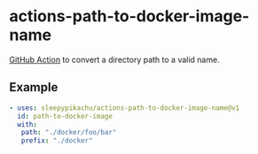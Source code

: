 # actions-path-to-docker-image-name
[GitHub Action](https://github.com/features/actions) to convert a directory path to a valid name.

## Example
```yaml
- uses: sleepypikachu/actions-path-to-docker-image-name@v1
  id: path-to-docker-image
  with:
   path: "./docker/foo/bar"
   prefix: "./docker"
```


